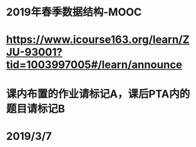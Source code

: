 # 2019年春季数据结构-MOOC
# https://www.icourse163.org/learn/ZJU-93001?tid=1003997005#/learn/announce
# 课内布置的作业请标记A，课后PTA内的题目请标记B
# 2019/3/7
